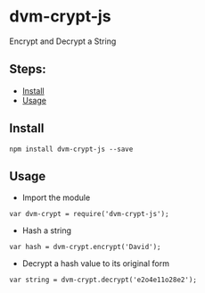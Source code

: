 # dvm-crypt-js
Encrypt and Decrypt a String

## Steps:

* [Install](#install)
* [Usage](#usage)


## Install

`npm install dvm-crypt-js --save`

## Usage 

- Import the module

`var dvm-crypt = require('dvm-crypt-js');`

- Hash a string

`var hash = dvm-crypt.encrypt('David');`

- Decrypt a hash value to its original form

`var string = dvm-crypt.decrypt('e2o4e11o28e2');`

